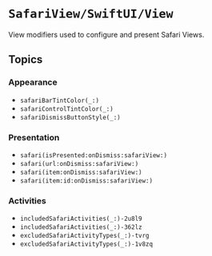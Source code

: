 #  ``SafariView/SwiftUI/View``

View modifiers used to configure and present Safari Views.

## Topics

### Appearance

- ``safariBarTintColor(_:)``
- ``safariControlTintColor(_:)``
- ``safariDismissButtonStyle(_:)``

### Presentation

- ``safari(isPresented:onDismiss:safariView:)``
- ``safari(url:onDismiss:safariView:)``
- ``safari(item:onDismiss:safariView:)``
- ``safari(item:id:onDismiss:safariView:)``

### Activities

- ``includedSafariActivities(_:)-2u8l9``
- ``includedSafariActivities(_:)-362lz``
- ``excludedSafariActivityTypes(_:)-tvrg``
- ``excludedSafariActivityTypes(_:)-1v8zq``
